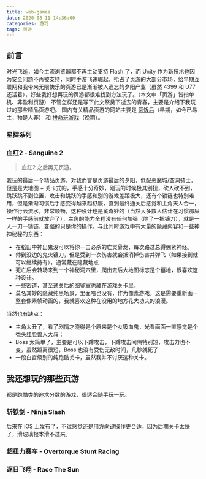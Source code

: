 ```yaml
---
title: web-games
date: 2020-08-11 14:36:00
categories: 游戏
tags: 页游
---
```


## 前言

时光飞逝，如今主流浏览器都不再主动支持 Flash 了，而 Unity 作为新技术也因为安全问题不再被支持，同时手游飞速崛起，抢占了页游的大部分市场，给早期互联网和我带来无限快乐的页游已是渐渐被人遗忘的夕阳产业（虽然 4399 和 U77 还活着），好些我好想再玩的页游都很难找到方法玩了。（本文中「页游」皆指单机、非盈利页游）
不管怎样还是写下此文祭奠下逝去的青春，主要是介绍下我玩过的那些精品页游吧。
国内有关精品页游的网站主要是 [茶饭后](https://chafanhou.com)（早期，如今已易主，物是人非） 和 [拼命玩游戏](https://wanga.me)（晚期）。

### 星探系列

### 

### 血红2 - Sanguine 2

> 血红2 之后再无页游。

我玩的最后一个精品页游，对我而言是页游最后的夕阳，低配恶魔城/空洞骑士，但是是大地图 + 关卡式的，手感十分奇妙，刚玩的时候极其别扭，砍人砍不到，跳跃跳不到位置，攻击和跳跃的手感和别的游戏差距极大，还有个锁链也特别难用，但是渐渐习惯后手感变得越来越舒服，直到最终通关后感觉和主角天人合一，操作行云流水，非常顺畅，这种设计也是蛮奇妙的（当然大多数人估计在习惯那屎一样的手感前就放弃了），主角的能力全程没有任何加强（除了一把镰刀），就是一人一刀一锁链，变强的只是你的操作。与此同时游戏中有大量的隐藏内容和一些神神秘秘的东西：
- 在稻田中神出鬼没可以将你一击必杀的亡灵骨龙，每次路过总得绷紧神经。
- 帅到没边的鬼火镰刀，但是受到一次伤害就会抵消掉伤害并弹飞（如果接到就可以继续持有），通常藏在隐藏地点
- 死亡后会转场来到一个神秘洞穴里，爬出去后大地图标志是个墓地，很喜欢这种设计。
- 一些密道，甚至通关后的图鉴室也藏在游戏关卡里。
- 莫名其妙的隐藏纯黑场景，里面啥也没有，作为像素游戏，这是需要重新画一整套像素帧动画的，我就喜欢这种在没用的地方花大功夫的浪漫。

当然也有缺点：
- 主角太丑了，看了剧情才晓得是个原来是个女吸血鬼，光看画面一直感觉是个秃头红脸兽人大叔；
- Boss 太简单了，主要是可以下蹲攻击，下蹲攻击间隔特别短，攻击力也不变，虽然距离很短，Boss 也没有受伤无敌时间，几秒就死了
- 一段白宫级别的纯跑酷关卡，虽然我并不讨厌这种关卡。

## 我还想玩的那些页游

都是跑酷类的追求分数的游戏，很适合随手玩一玩。

### 斩铁剑 - Ninja Slash

后来在 iOS 上发布了，不过感觉还是用方向键操作更合适，因为后期关卡太快了，滑玻璃根本滑不过来。

### 超扭力赛车 - Overtorque Stunt Racing

### 逐日飞翔 - Race The Sun
